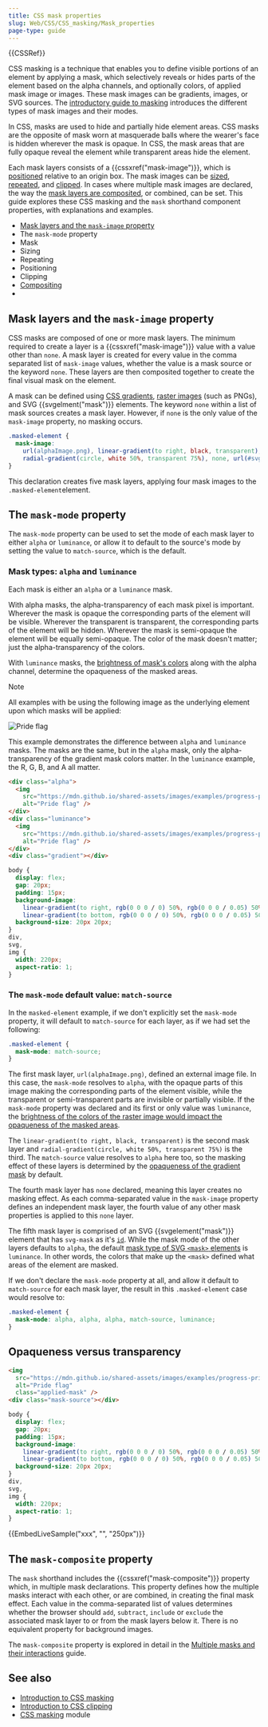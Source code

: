 ```yaml
---
title: CSS mask properties
slug: Web/CSS/CSS_masking/Mask_properties
page-type: guide
---
```


{{CSSRef}}

CSS masking is a technique that enables you to define visible portions of an element by applying a mask, which selectively reveals or hides parts of the element based on the alpha channels, and optionally colors, of applied mask image or images. These mask images can be gradients, images, or SVG sources. The [introductory guide to masking](/en-US/docs/Web/CSS/CSS_masking) introduces the different types of mask images and their modes.

In CSS, masks are used to hide and partially hide element areas. CSS masks are the opposite of mask worn at masquerade balls where the wearer's face is hidden wherever the mask is opaque. In CSS, the mask areas that are fully opaque reveal the element while transparent areas hide the element.

Each mask layers consists of a {{cssxref("mask-image")}}, which is [positioned](#XXX) relative to an origin box. The mask images can be [sized](#XXX), [repeated](#XXX), and [clipped](#XXX). In cases where multiple mask images are declared, the way the [mask layers are composited](#XXX), or combined, can be set. This guide explores these CSS masking and the `mask` shorthand component properties, with explanations and examples.

- [Mask layers and the `mask-image` property](#mask_layers_and_the_mask-image_property)
- The `mask-mode` property
- Mask
- Sizing
- Repeating
- Positioning
- Clipping
- [Compositing](#the_mask-composite_property)
-

## Mask layers and the `mask-image` property

CSS masks are composed of one or more mask layers. The minimum required to create a layer is a {{cssxref("mask-image")}} value with a value other than `none`. A mask layer is created for every value in the comma separated list of `mask-image` values, whether the value is a mask source or the keyword `none`. These layers are then composited together to create the final visual mask on the element.

A mask can be defined using [CSS gradients](/en-US/docs/Web/CSS/CSS_images/Using_CSS_gradients), [raster images](/en-US/docs/Web/CSS/CSS_masking/Masking#with_impoorted_images) (such as PNGs), and SVG {{svgelment("mask")}} elements. The keyword `none` within a list of mask sources creates a mask layer. However, if `none` is the only value of the `mask-image` property, no masking occurs.

```css
.masked-element {
  mask-image:
    url(alphaImage.png), linear-gradient(to right, black, transparent),
    radial-gradient(circle, white 50%, transparent 75%), none, url(#svg-mask);
}
```

This declaration creates five mask layers, applying four mask images to the `.masked-element`element.

## The `mask-mode` property

The `mask-mode` property can be used to set the mode of each mask layer to either `alpha` or `luminance`, or allow it to default to the source's mode by setting the value to `match-source`, which is the default.

### Mask types: `alpha` and `luminance`

Each mask is either an `alpha` or a `luminance` mask.

With alpha masks, the alpha-transparency of each mask pixel is important. Wherever the mask is opaque the corresponding parts of the element will be visible. Wherever the transparent is transparent, the corresponding parts of the element will be hidden. Wherever the mask is semi-opaque the element will be equally semi-opaque. The color of the mask doesn't matter; just the alpha-transparency of the colors.

With `luminance` masks, the [brightness of mask's colors](/en-US/docs/Web/CSS/CSS_masking/Masking#alpha_transparency_versus_luminance) along with the alpha channel, determine the opaqueness of the masked areas.

> [!NOTE]
> All examples with be using the following image as the underlying element upon which masks will be applied:
>
> <img src="https://mdn.github.io/shared-assets/images/examples/progress-pride-flag.jpg" alt="Pride flag" />

This example demonstrates the difference between `alpha` and `luminance` masks. The masks are the same, but in the `alpha` mask, only the alpha-transparency of the gradient mask colors matter. In the `luminance` example, the R, G, B, and A all matter.

```html hidden
<div class="alpha">
  <img
    src="https://mdn.github.io/shared-assets/images/examples/progress-pride-flag.jpg"
    alt="Pride flag" />
</div>
<div class="luminance">
  <img
    src="https://mdn.github.io/shared-assets/images/examples/progress-pride-flag.jpg"
    alt="Pride flag" />
</div>
<div class="gradient"></div>
```

```css hidden
body {
  display: flex;
  gap: 20px;
  padding: 15px;
  background-image:
    linear-gradient(to right, rgb(0 0 0 / 0) 50%, rgb(0 0 0 / 0.05) 50%),
    linear-gradient(to bottom, rgb(0 0 0 / 0) 50%, rgb(0 0 0 / 0.05) 50%);
  background-size: 20px 20px;
}
div,
svg,
img {
  width: 220px;
  aspect-ratio: 1;
}
```

### The `mask-mode` default value: `match-source`

In the `masked-element` example, if we don't explicitly set the `mask-mode` property, it will default to `match-source` for each layer, as if we had set the following:

```css
.masked-element {
  mask-mode: match-source;
}
```

The first mask layer, `url(alphaImage.png)`, defined an external image file. In this case, the `mask-mode` resolves to `alpha`, with the opaque parts of this image making the corresponding parts of the element visible, while the transparent or semi-transparent parts are invisible or partially visible. If the `mask-mode` property was declared and its first or only value was `luminance`, the [brightness of the colors of the raster image would impact the opaqueness of the masked areas](/en-US/docs/Web/CSS/CSS_masking/Masking#alpha_transparency_versus_luminance).

The `linear-gradient(to right, black, transparent)` is the second mask layer and `radial-gradient(circle, white 50%, transparent 75%)` is the third. The `match-source` value resolves to `alpha` here too, so the masking effect of these layers is determined by the [opaqueness of the gradient mask](/en-US/docs/Web/CSS/CSS_masking/Masking#opaqueness_versus_transparency) by default.

The fourth mask layer has `none` declared, meaning this layer creates no masking effect. As each comma-separated value in the `mask-image` property defines an independent mask layer, the fourth value of any other mask properties is applied to this `none` layer.

The fifth mask layer is comprised of an SVG {{svgelement("mask")}} element that has `svg-mask` as it's [`id`](/en-US/docs/Web/HTML/Reference/Global_attributes/id). While the mask mode of the other layers defaults to `alpha`, the default [mask type of SVG `<mask>` elements](/en-US/docs/Web/CSS/CSS_masking/Masking#svg_mask_as_mask_source) is `luminance`. In other words, the colors that make up the `<mask>` defined what areas of the element are masked.

If we don't declare the `mask-mode` property at all, and allow it default to `match-source` for each mask layer, the result in this `.masked-element` case would resolve to:

```css
.masked-element {
  mask-mode: alpha, alpha, alpha, match-source, luminance;
}
```

## Opaqueness versus transparency

```html hidden live-sample___xxx
<img
  src="https://mdn.github.io/shared-assets/images/examples/progress-pride-flag.jpg"
  alt="Pride flag"
  class="applied-mask" />
<div class="mask-source"></div>
```

```css hidden live-sample___xxx
body {
  display: flex;
  gap: 20px;
  padding: 15px;
  background-image:
    linear-gradient(to right, rgb(0 0 0 / 0) 50%, rgb(0 0 0 / 0.05) 50%),
    linear-gradient(to bottom, rgb(0 0 0 / 0) 50%, rgb(0 0 0 / 0.05) 50%);
  background-size: 20px 20px;
}
div,
svg,
img {
  width: 220px;
  aspect-ratio: 1;
}
```

{{EmbedLiveSample("xxx", "", "250px")}}

## The `mask-composite` property

The `mask` shorthand includes the {{cssxref("mask-composite")}} property which, in multiple mask declarations. This property defines how the multiple masks interact with each other, or are combined, in creating the final mask effect. Each value in the comma-separated list of values determines whether the browser should `add`, `subtract`, `include` or `exclude` the associated mask layer to or from the mask layers below it. There is no equivalent property for background images.

The `mask-composite` property is explored in detail in the [Multiple masks and their interactions](/en-US/docs/Web/CSS/CSS_masking/Multiple_masks) guide.

## See also

- [Introduction to CSS masking](/en-US/docs/Web/CSS/CSS_masking/Masking)
- [Introduction to CSS clipping](/en-US/docs/Web/CSS/CSS_masking/Clipping)
- [CSS masking](/en-US/docs/Web/CSS/CSS_masking) module
